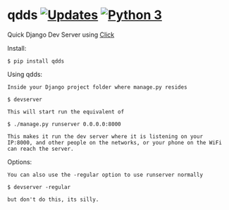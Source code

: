 # qdds [![Updates](https://pyup.io/repos/github/benmcnelly/qdds/shield.svg)](https://pyup.io/repos/github/benmcnelly/qdds/) [![Python 3](https://pyup.io/repos/github/benmcnelly/qdds/python-3-shield.svg)](https://pyup.io/repos/github/benmcnelly/qdds/)

Quick Django Dev Server using [Click](https://github.com/pallets/click)

Install:

    $ pip install qdds

Using qdds:

    Inside your Django project folder where manage.py resides
    
    $ devserver
    
    This will start run the equivalent of
    
    $ ./manage.py runserver 0.0.0.0:8000
    
    This makes it run the dev server where it is listening on your IP:8000, and other people on the networks, or your phone on the WiFi can reach the server.
    
Options:

    You can also use the -regular option to use runserver normally
    
    $ devserver -regular
    
    but don't do this, its silly.
